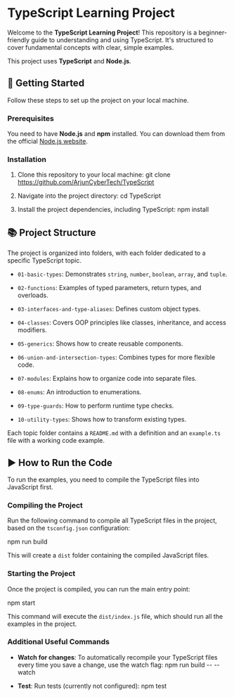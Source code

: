 # TypeScript Learning Project

Welcome to the **TypeScript Learning Project**! This repository is a beginner-friendly guide to understanding and using TypeScript. It's structured to cover fundamental concepts with clear, simple examples.

This project uses **TypeScript** and **Node.js**.

## 🚀 Getting Started

Follow these steps to set up the project on your local machine.

### Prerequisites

You need to have **Node.js** and **npm** installed. You can download them from the official [Node.js website](https://nodejs.org/).

### Installation

1. Clone this repository to your local machine:
   git clone https://github.com/ArjunCyberTech/TypeScript

2. Navigate into the project directory:
   cd TypeScript

3. Install the project dependencies, including TypeScript:
   npm install

## 📚 Project Structure

The project is organized into folders, with each folder dedicated to a specific TypeScript topic.

* `01-basic-types`: Demonstrates `string`, `number`, `boolean`, `array`, and `tuple`.

* `02-functions`: Examples of typed parameters, return types, and overloads.

* `03-interfaces-and-type-aliases`: Defines custom object types.

* `04-classes`: Covers OOP principles like classes, inheritance, and access modifiers.

* `05-generics`: Shows how to create reusable components.

* `06-union-and-intersection-types`: Combines types for more flexible code.

* `07-modules`: Explains how to organize code into separate files.

* `08-enums`: An introduction to enumerations.

* `09-type-guards`: How to perform runtime type checks.

* `10-utility-types`: Shows how to transform existing types.

Each topic folder contains a `README.md` with a definition and an `example.ts` file with a working code example.

## ▶️ How to Run the Code

To run the examples, you need to compile the TypeScript files into JavaScript first.

### Compiling the Project

Run the following command to compile all TypeScript files in the project, based on the `tsconfig.json` configuration:


npm run build

This will create a `dist` folder containing the compiled JavaScript files.

### Starting the Project

Once the project is compiled, you can run the main entry point:

npm start

This command will execute the `dist/index.js` file, which should run all the examples in the project.

### Additional Useful Commands

* **Watch for changes**: To automatically recompile your TypeScript files every time you save a change, use the watch flag:
  npm run build -- --watch

* **Test**: Run tests (currently not configured):
  npm test
